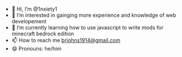 - 👋 Hi, I’m @1nxiety1
- 👀 I’m interested in gainging more experience and knowledge of web developement
- 🌱 I’m currently learning how to use javascript to write mods for minecraft bedrock edition
- 📫 How to reach me brjohns1914@gmail.com
- 😄 Pronouns: he/him

<!---
1nxiety1/1nxiety1 is a ✨ special ✨ repository because its `README.md` (this file) appears on your GitHub profile.
You can click the Preview link to take a look at your changes.
--->
